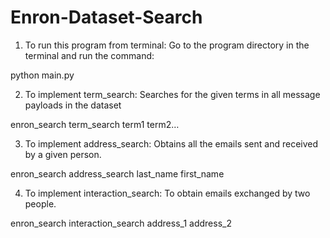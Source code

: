 # Enron-Dataset-Search
1.	To run this program from terminal: Go to the program directory in the terminal and run the command: 

python main.py

2.	To implement term_search: Searches for the given terms in all message payloads in the dataset

enron_search term_search term1 term2…

3.	To implement address_search: Obtains all the emails sent and received by a given person.

enron_search address_search last_name first_name
 
4.	 To implement interaction_search: To obtain emails exchanged by two people.

enron_search interaction_search address_1 address_2
 
